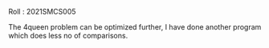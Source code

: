 Roll : 2021SMCS005

The 4queen problem can be optimized further, I have done another program which does less no of comparisons.
